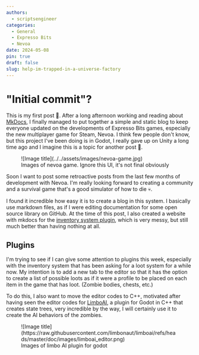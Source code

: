 ```yaml
---
authors:
  - scriptsengineer
categories:
  - General
  - Expresso Bits
  - Nevoa
date: 2024-05-08
pin: true
draft: false
slug: help-im-trapped-in-a-universe-factory
---
```


# "Initial commit"?

This is my first post 🥳. After a long afternoon working and reading about [MkDocs](https://squidfunk.github.io/), I finally managed to put together a simple and static blog to keep everyone updated on the developments of Expresso Bits games, especially the new multiplayer game for Steam, Nevoa. I think few people don't know, but this project I've been doing is in Godot, I really gave up on Unity a long time ago and I imagine this is a topic for another post 🤔.

<figure markdown="span">
  ![Image title](../../assets/images/nevoa-game.jpg)
  <figcaption>Images of nevoa game. Ignore this UI, it's not final obviously</figcaption>
</figure>

Soon I want to post some retroactive posts from the last few months of development with Nevoa. I'm really looking forward to creating a community and a survival game that's a good simulator of how to die 💀.

I found it incredible how easy it is to create a blog in this system. I basically use markdown files, as if I were editing documentation for some open source library on GitHub.
At the time of this post, I also created a website with mkdocs for the [inventory system plugin](https://expressobits.com/inventory-system-docs), which is very messy, but still much better than having nothing at all.


## Plugins

I'm trying to see if I can give some attention to plugins this week, especially with the inventory system that has been asking for a loot system for a while now. My intention is to add a new tab to the editor so that it has the option to create a list of possible loots as if it were a profile to be placed on each item in the game that has loot. (Zombie bodies, chests, etc.)

To do this, I also want to move the editor codes to C++, motivated after having seen the editor codes for [LimboAI](https://github.com/limbonaut/limboai), a plugin for Godot in C++ that creates state trees, very incredible by the way, I will certainly use it to create the AI ​​behaviors of the zombies.

<figure markdown="span">
  ![Image title](https://raw.githubusercontent.com/limbonaut/limboai/refs/heads/master/doc/images/limboai_editor.png)
  <figcaption>Images of limbo AI plugin for godot</figcaption>
</figure>


